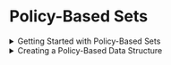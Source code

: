 # Policy-Based Sets

<details>
  <summary>Getting Started with Policy-Based Sets</summary>

The `g++` compiler provides some data structures not part of the C++ STL. These structures are called policy-based structures. To use these, we must add the following lines of code:

```cpp
#include <ext/pb_ds/assoc_container.hpp>
using namespace __gnu_pbds;
```

</details>

<details>
  <summary>Creating a Policy-Based Data Structure</summary>

After including the PBDS data structure, if we were to create a Policy-Based set with a index (like `vector`), we can do this:

```cpp
typedef tree<int,null_type,less<int>,rb_tree_tag,
tree_order_statistics_node_update> indexed_set; // for indexed_set

indexed_set s;
s.insert(2);
s.insert(3);
s.insert(7);
s.insert(9);

auto x = s.find_by_order(2); // returns iterator to element
cout << *x << "\n"; // print element (7)
cout << s.order_of_key(7) << "\n"; // print index of 7 (2)

// If the element does not appear in the set, we get that position that element would be in the set:

cout << s.order_of_key(6) << "\n"; // 2
cout << s.order_of_key(8) << "\n"; // 3
```

**NOTE: Both functions work in $\theta(log \ n)$.**

</details>
